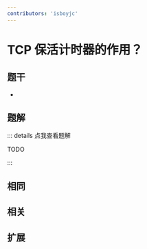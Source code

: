 ```yaml
---
contributors: 'isboyjc'
---
```


# TCP 保活计时器的作用？


## 题干

- 



## 题解

::: details 点我查看题解

  TODO

:::



## 相同


## 相关


## 扩展

